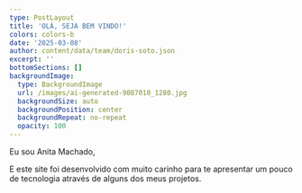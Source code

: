 ```yaml
---
type: PostLayout
title: 'OLÁ, SEJA BEM VINDO!'
colors: colors-b
date: '2025-03-08'
author: content/data/team/doris-soto.json
excerpt: ''
bottomSections: []
backgroundImage:
  type: BackgroundImage
  url: /images/ai-generated-9087010_1280.jpg
  backgroundSize: auto
  backgroundPosition: center
  backgroundRepeat: no-repeat
  opacity: 100
---
```

Eu sou Anita Machado,

E este site foi desenvolvido com muito carinho para te apresentar um pouco de tecnologia através de alguns dos meus projetos.
